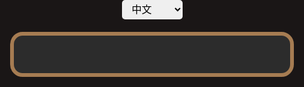 <html lang="zh-Hant">
<head>
  <meta charset="UTF-8" />
  <meta name="viewport" content="width=device-width, initial-scale=1.0"/>
  <title>QA 自動回覆</title>
  <style>
    html, body {
      margin: 0;
      padding: 0;
      width: 100%;
      height: 100%;
      background-color: #1a1616;
      display: flex;
      flex-direction: column;
      align-items: center;
      font-family: 'Segoe UI', Tahoma, Geneva, Verdana, sans-serif;
    }

    .lang-selector {
      margin-top: 20px;
    }

    .lang-selector select {
      font-size: 1rem;
      padding: 6px 12px;
      border-radius: 5px;
      border: none;
    }

    .qa-container {
      background-color: #2c2c2c;
      border: 6px solid #a67c52;
      border-radius: 20px;
      padding: 30px 25px;
      width: 90%;
      max-width: 1000px;
      box-sizing: border-box;
      overflow-y: auto;
      max-height: 95vh;
      margin: 20px 0;
    }

    .qa-item {
      margin-bottom: 20px;
    }

    .question {
      cursor: pointer;
      font-size: 1.5rem;
      color: #FFC107;
      margin-bottom: 8px;
      display: flex;
      justify-content: space-between;
      align-items: center;
      background-color: #444;
      padding: 12px 16px;
      border-radius: 10px;
      transition: background 0.3s;
    }

    .question:hover {
      background-color: #555;
    }

    .arrow {
      font-size: 1.2rem;
      color: #FFC107;
    }

    .answer {
      max-height: 0;
      overflow: hidden;
      transition: max-height 0.4s ease, padding 0.3s ease;
      font-size: 1.1rem;
      color: #ffffff;
      padding-left: 20px;
      line-height: 1.6;
      background-color: #3a3a3a;
      border-radius: 8px;
      padding: 0 16px;
    }

    .answer.open {
      max-height: 800px;
      padding: 15px 16px;
    }

    @media (max-width: 600px) {
      .qa-container {
        padding: 20px 15px;
      }
      .question {
        font-size: 1.2rem;
      }
      .answer {
        font-size: 1rem;
      }
    }
  </style>
</head>
<body>

  <!-- 語言選擇器 -->
  <div class="lang-selector">
    <select id="langSelect" onchange="changeLanguage(this.value)">
      <option value="zh">中文</option>
      <option value="en">English</option>
      <option value="jp">日本語</option>
    </select>
  </div>

  <!-- QA 區塊 -->
  <div class="qa-container" id="qa"></div>

  <script>
    const qaData = {
      zh: [
        {
        q: "是否有停車位、充電設施？",
        a: 飯店提供住客免費汽車平面停車場於地下一樓（限高2.2米），您可於入住當日直接進入地下一樓停放，再搭乘電梯至一樓櫃檯登記入住，因車位有限，無法預做保留。<br>
            若館內停車場停滿，您可自行停放至距離飯店步行5分鐘的二個公有停車場，東大路橋下(入口在中央路)或府後停車場，飯店將會支付您的停車費(請於退房11：00前於櫃檯索取停車時數抵用後再行取車)。<br><br>
            ★新春及週末尖峰時段，停車需求量大，如遇等待車位狀況，造成您的不便，敬請見諒。<br>
            ★本館停車場無附設充電設施。
      },
      {
        q: "早餐內容、供應時間？",
        a: ▪ 歐式Buffet，提供中式、西式與日式餐點。<br>
            ▪ 用餐時間 6:30 ~ 10:00，核對房號及用餐人數即可用餐。<br>
            遇年節尖峰用餐時間限時 1 小時。
      },
      {
        q: "是否可提供嬰兒床、床圍？",
        a: 飯店備有嬰兒床、床圍免費租用，如需預訂使用請注意以下事項：<br>
            ▪ 因安全考慮，嬰兒床僅限1歲以下幼兒使用。<br>
            ▪ 一歲以上幼童建議使用床圍，並須入住前安裝。<br>
            ▪ 數量有限，請於訂房同時提前告知。<br>
            ▪ 精緻客房（標準雙人房）無法提供嬰兒床服務。
      },
      {
        q: "是否可提供嬰兒澡盆、奶瓶消毒鍋？",
        a: 本飯店備有嬰兒澡盆(附小板凳 )、奶瓶消毒鍋免費租用。<br>
            因數量不多，如有需要請事先預訂保留。
      },
       {
        q: "浴室內是否有浴缸？",
        a: ▪ 精緻客房（標準雙人房）僅有座式小浴缸。<br>
            ▪ 豪華客房以上房型皆附(單人)標準型浴缸。
      },
      {
        q: "兒童入住加價方式？",
        a: ▪ 1歲以下嬰兒可使用嬰兒床（數量有限，需預訂）<br>
            ▪ 110公分以下免收費<br>
            ▪ 110～140公分加收220元<br>
            ▪ 140公分以上比照成人，建議加床<br>
            ▪ 加床含早餐880元（新春1200元），不含早餐550元（新春1000元）
      },
      {
        q: "成人入住加價方式？",
        a: ▪ 含早餐加床：每人880元（新春1200元）<br>
            僅增加住宿人數：500元（新春800元）<br><br>
            ▪ 不含早餐加床：550元（新春1000元）<br>
            僅增加住宿人數：400元（新春500元）<br>
          ★ 精緻客房（標準雙人房）無法提供加床服務。
      },
      {
        q: "平日價、假日價定義說明？",
        a: ▪ 平日：星期日~星期五<br>▪ 假日：星期六、及特殊節日
      },
      {
        q: "詢問大眾交通、步行、接駁服務？",
        a: ▪ 台鐵新竹站步行約8分鐘抵達飯店（東門國小後門）<br>
            ▪ 高鐵新竹站 → 步行2分鐘過空橋轉乘台鐵(六家站)至新竹站 → 步行8分鐘抵達飯店<br>
            ▪ 本飯店無免費接駁服務
      },
      {
        q: "關於入住時間、行李寄存？",
        a: 入住時間為15:00後，退房時間為翌日11:00前。<br>
            入住前與退房後皆可於櫃檯寄放行李。
      }
      ],
      en: [ {
    q: "Is there parking and EV charging available?",
    a: `Free flat parking is available for hotel guests on B1 (height limit 2.2m). You may park directly upon arrival and take the elevator to the lobby for check-in. Parking is limited and cannot be reserved in advance.<br>
        If full, you can park at two nearby public lots within 5 minutes' walk: under Dongda Rd. Bridge (東大路橋下停車場-entrance on Zhongyang Rd.) or Fu-hou Parking Lot(府後停車場). The hotel will cover the parking fee (please request a parking voucher at the front desk before 11:00 on checkout day).<br><br>
        ★ Parking is in high demand during Chinese New Year and weekends. We apologize for any inconvenience caused by delays.<br>
        ★ No EV charging station available in the hotel.`
  },
  {
    q: "What is the breakfast menu and service time?",
    a: `▪ Buffet with Chinese, Western, and Japanese selections.<br>
        ▪ Served 6:30 ~ 10:00. Please provide your room number and number of guests.<br>
        During peak holiday periods, dining time may be limited to 1 hour.`
  },
  {
    q: "Do you provide baby cots and bed guards?",
    a: `We offer free rental of baby cots and bed guards. Please note:<br>
        ▪ Baby cots are for infants under 1 year old only, for safety reasons.<br>
        ▪ Children over 1 year are advised to use bed guards (must be installed before check-in).<br>
        ▪ Limited availability – please request at time of booking.<br>
        ▪ Baby cots are not available in Standard Double Rooms.`
  },
  {
    q: "Do you offer baby bathtubs and bottle sterilizers?",
    a: `Yes, baby bathtubs (with small stool) and bottle sterilizers are available for free rental.<br>
        Quantities are limited – please reserve in advance.`
  },
  {
    q: "Do bathrooms have bathtubs?",
    a: `▪ Standard Double Rooms: Small seated bathtubs only.<br>
        ▪ Deluxe Rooms and above: Standard single bathtubs included.`
  },
  {
    q: "What are the child surcharges?",
    a: `▪ Infants under 1 may use baby cots (limited, by request).<br>
        ▪ Under 110 cm: Free of charge<br>
        ▪ 110–140 cm: NT$220<br>
        ▪ Over 140 cm: Charged as adult, extra bed recommended<br>
        ▪ Extra bed with breakfast: NT$880 (NT$1200 during Chinese New Year), without breakfast: NT$550 (NT$1000 during CNY)`
  },
  {
    q: "What are the charges for additional adults?",
    a: `▪ With breakfast: NT$880 per person (NT$1200 during CNY)<br>
        Without extra bed: NT$500 (NT$800 during CNY)<br><br>
        ▪ Without breakfast: NT$550 (NT$1000 during CNY)<br>
        Without extra bed: NT$400 (NT$500 during CNY)<br>
        ★ Standard Double Rooms do not support extra beds.`
  },
  {
    q: "What is the definition of weekday and weekend rates?",
    a: `▪ Weekdays: Sunday to Friday<br>▪ Weekends: Saturday and public holidays`
  },
  {
    q: "How to get there by public transportation? Is there shuttle service?",
    a: `▪ 8-minute walk from Hsinchu TRA Station (via Dong Men Elementary School rear gate)<br>
        ▪ From HSR Hsinchu Station → 2-min walk over the skybridge to Liujia TRA Station → transfer to Hsinchu TRA Station → 8-min walk to hotel<br>
        ▪ No shuttle service provided.`
  },
  {
    q: "What are the check-in/out times and luggage storage policy?",
    a: `Check-in: after 15:00; Check-out: before 11:00.<br>
        Luggage storage available at the front desk before check-in and after check-out.`
  }],
      jp: [ {
    q: "駐車場や電気自動車の充電設備はありますか？",
    a: `当ホテルでは、地下1階に高さ制限2.2mの無料平面駐車場を提供しております。ご到着後、直接地下に駐車し、エレベーターで1階フロントへお越しください。駐車スペースには限りがあるため、予約は承っておりません。<br>
        満車の場合は、徒歩5分圏内の公営駐車場（東大路橋下・府後駐車場）をご利用ください。チェックアウト当日の11:00までにフロントで駐車券をご提示いただければ、駐車料金を当ホテルが負担いたします。<br><br>
        ★旧正月や週末など混雑時にはお待たせする場合がございます。あらかじめご了承ください。<br>
        ★館内にはEV充電設備はございません。`
  },
  {
    q: "朝食の内容と提供時間を教えてください。",
    a: `▪ ビュッフェ形式で中華・洋食・和食をご用意しております。<br>
        ▪ 時間：6:30〜10:00、部屋番号と人数を確認後ご利用可能です。<br>
        繁忙期（年末年始など）は利用時間を1時間に制限する場合があります。`
  },
  {
    q: "ベビーベッドやベッドガードの貸し出しはありますか？",
    a: `無料でベビーベッドやベッドガードの貸し出しを行っております。<br>
        ▪ 安全面から、ベビーベッドは1歳未満のお子様に限ります。<br>
        ▪ 1歳以上のお子様にはベッドガードをおすすめします（チェックイン前に設置が必要）。<br>
        ▪ 数に限りがありますので、ご予約時にお申し付けください。<br>
        ▪ スタンダードダブルルームにはベビーベッドを設置できません。`
  },
  {
    q: "ベビーバスや哺乳瓶の消毒器はありますか？",
    a: `ベビーバス（小さな椅子付き）と哺乳瓶消毒器を無料で貸し出しております。<br>
        数に限りがあるため、事前のご予約をおすすめします。`
  },
  {
    q: "バスルームに浴槽はありますか？",
    a: `▪ スタンダードダブルルーム：小型座浴槽のみ<br>
        ▪ デラックスルーム以上：標準サイズの一人用浴槽あり`
  },
  {
    q: "子どもの宿泊料金は？",
    a: `▪ 1歳未満はベビーベッド利用可（要予約）<br>
        ▪ 110cm未満：無料<br>
        ▪ 110～140cm：NT$220<br>
        ▪ 140cm以上：大人料金、エキストラベッド推奨<br>
        ▪ エキストラベッド朝食付き：NT$880（旧正月はNT$1200）<br>
           朝食なし：NT$550（旧正月はNT$1000）`
  },
  {
    q: "大人の追加料金は？",
    a: `▪ 朝食付きエキストラベッド：NT$880（旧正月はNT$1200）<br>
        ベッドなし追加宿泊：NT$500（旧正月はNT$800）<br><br>
        ▪ 朝食なしエキストラベッド：NT$550（旧正月はNT$1000）<br>
        ベッドなし追加宿泊：NT$400（旧正月はNT$500）<br>
        ★ スタンダードダブルルームではエキストラベッドの提供はできません。`
  },
  {
    q: "平日と休日の定義は？",
    a: `▪ 平日：日曜〜金曜<br>▪ 休日：土曜および祝日`
  },
  {
    q: "公共交通機関や送迎サービスについて教えてください。",
    a: `▪ 台鉄・新竹駅から徒歩約8分（東門国小裏門経由）<br>
        ▪ 高鉄・新竹駅 → 徒歩2分で空中通路を通り六家駅 → 台鉄で新竹駅へ → 徒歩8分で当ホテルへ<br>
        ▪ 無料送迎サービスは行っておりません。`
  },
  {
    q: "チェックイン・チェックアウト時間、荷物預かりについて",
    a: `チェックイン：15:00以降、チェックアウト：翌日11:00まで。<br>
        チェックイン前およびチェックアウト後の荷物預かり可能です。`
  }]
    };

    function renderQA(language) {
      const container = document.getElementById('qa');
      container.innerHTML = ''; // 清除原有內容
      qaData[language].forEach((item, index) => {
        const qaItem = document.createElement('div');
        qaItem.className = 'qa-item';

        const question = document.createElement('div');
        question.className = 'question';
        question.innerHTML = `・${item.q} <span class="arrow">▼</span>`;
        question.onclick = () => toggleAnswer(index);

        const answer = document.createElement('div');
        answer.className = 'answer';
        answer.innerHTML = item.a;

        qaItem.appendChild(question);
        qaItem.appendChild(answer);
        container.appendChild(qaItem);
      });

      // 預設展開第一項
      toggleAnswer(0);
    }

    function toggleAnswer(index) {
      const answers = document.querySelectorAll('.answer');
      const arrows = document.querySelectorAll('.arrow');
      answers.forEach((ans, i) => {
        if (i === index) {
          const isOpen = ans.classList.contains('open');
          ans.classList.toggle('open');
          arrows[i].textContent = isOpen ? '▼' : '▲';
        } else {
          ans.classList.remove('open');
          arrows[i].textContent = '▼';
        }
      });
    }

    function changeLanguage(lang) {
      renderQA(lang);
    }

    // 初始語言
    window.onload = () => {
      document.getElementById('langSelect').value = 'zh';
      renderQA('zh');
    };
  </script>
</body>
</html>
